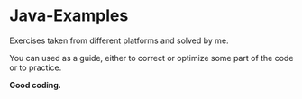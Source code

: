 # Java-Examples

Exercises taken from different platforms and solved by me.

You can used as a guide, either to correct or optimize some part of the code or to practice.

**Good coding.**